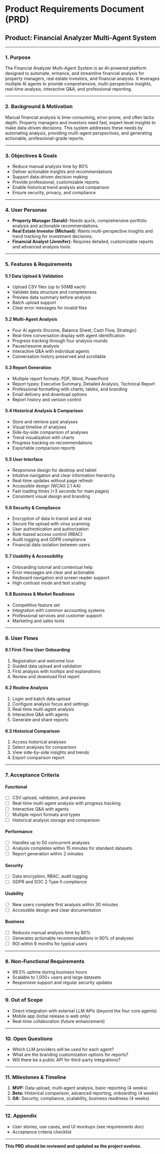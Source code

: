 # Product Requirements Document (PRD)

## Product: Financial Analyzer Multi-Agent System

---

### 1. Purpose

The Financial Analyzer Multi-Agent System is an AI-powered platform designed to automate, enhance, and streamline financial analysis for property managers, real estate investors, and financial analysts. It leverages multiple AI agents to provide comprehensive, multi-perspective insights, real-time analysis, interactive Q&A, and professional reporting.

---

### 2. Background & Motivation

Manual financial analysis is time-consuming, error-prone, and often lacks depth. Property managers and investors need fast, expert-level insights to make data-driven decisions. This system addresses these needs by automating analysis, providing multi-agent perspectives, and generating actionable, professional-grade reports.

---

### 3. Objectives & Goals

- Reduce manual analysis time by 80%
- Deliver actionable insights and recommendations
- Support data-driven decision making
- Provide professional, customizable reports
- Enable historical trend analysis and comparison
- Ensure security, privacy, and compliance

---

### 4. User Personas

- **Property Manager (Sarah):** Needs quick, comprehensive portfolio analysis and actionable recommendations.
- **Real Estate Investor (Michael):** Wants multi-perspective insights and trend tracking for investment decisions.
- **Financial Analyst (Jennifer):** Requires detailed, customizable reports and advanced analysis tools.

---

### 5. Features & Requirements

#### 5.1 Data Upload & Validation
- Upload CSV files (up to 50MB each)
- Validate data structure and completeness
- Preview data summary before analysis
- Batch upload support
- Clear error messages for invalid files

#### 5.2 Multi-Agent Analysis
- Four AI agents (Income, Balance Sheet, Cash Flow, Strategic)
- Real-time conversation display with agent identification
- Progress tracking through four analysis rounds
- Pause/resume analysis
- Interactive Q&A with individual agents
- Conversation history preserved and scrollable

#### 5.3 Report Generation
- Multiple report formats: PDF, Word, PowerPoint
- Report types: Executive Summary, Detailed Analysis, Technical Report
- Professional formatting with charts, tables, and branding
- Email delivery and download options
- Report history and version control

#### 5.4 Historical Analysis & Comparison
- Store and retrieve past analyses
- Visual timeline of analyses
- Side-by-side comparison of analyses
- Trend visualization with charts
- Progress tracking on recommendations
- Exportable comparison reports

#### 5.5 User Interface
- Responsive design for desktop and tablet
- Intuitive navigation and clear information hierarchy
- Real-time updates without page refresh
- Accessible design (WCAG 2.1 AA)
- Fast loading times (<3 seconds for main pages)
- Consistent visual design and branding

#### 5.6 Security & Compliance
- Encryption of data in transit and at rest
- Secure file upload with virus scanning
- User authentication and authorization
- Role-based access control (RBAC)
- Audit logging and GDPR compliance
- Financial data isolation between users

#### 5.7 Usability & Accessibility
- Onboarding tutorial and contextual help
- Error messages are clear and actionable
- Keyboard navigation and screen reader support
- High contrast mode and text scaling

#### 5.8 Business & Market Readiness
- Competitive feature set
- Integration with common accounting systems
- Professional services and customer support
- Marketing and sales tools

---

### 6. User Flows

#### 6.1 First-Time User Onboarding
1. Registration and welcome tour
2. Guided data upload and validation
3. First analysis with tooltips and explanations
4. Review and download first report

#### 6.2 Routine Analysis
1. Login and batch data upload
2. Configure analysis focus and settings
3. Real-time multi-agent analysis
4. Interactive Q&A with agents
5. Generate and share reports

#### 6.3 Historical Comparison
1. Access historical analyses
2. Select analyses for comparison
3. View side-by-side insights and trends
4. Export comparison report

---

### 7. Acceptance Criteria

#### Functional
- [ ] CSV upload, validation, and preview
- [ ] Real-time multi-agent analysis with progress tracking
- [ ] Interactive Q&A with agents
- [ ] Multiple report formats and types
- [ ] Historical analysis storage and comparison

#### Performance
- [ ] Handles up to 50 concurrent analyses
- [ ] Analysis completes within 15 minutes for standard datasets
- [ ] Report generation within 2 minutes

#### Security
- [ ] Data encryption, RBAC, audit logging
- [ ] GDPR and SOC 2 Type II compliance

#### Usability
- [ ] New users complete first analysis within 30 minutes
- [ ] Accessible design and clear documentation

#### Business
- [ ] Reduces manual analysis time by 80%
- [ ] Generates actionable recommendations in 90% of analyses
- [ ] ROI within 6 months for typical users

---

### 8. Non-Functional Requirements

- 99.5% uptime during business hours
- Scalable to 1,000+ users and large datasets
- Responsive support and regular security updates

---

### 9. Out of Scope

- Direct integration with external LLM APIs (beyond the four core agents)
- Mobile app (initial release is web only)
- Real-time collaboration (future enhancement)

---

### 10. Open Questions

- Which LLM providers will be used for each agent?
- What are the branding customization options for reports?
- Will there be a public API for third-party integrations?

---

### 11. Milestones & Timeline

1. **MVP:** Data upload, multi-agent analysis, basic reporting (4 weeks)
2. **Beta:** Historical comparison, advanced reporting, onboarding (4 weeks)
3. **GA:** Security, compliance, scalability, business readiness (4 weeks)

---

### 12. Appendix

- User stories, use cases, and UI mockups (see requirements doc)
- Acceptance criteria checklist

---

**This PRD should be reviewed and updated as the project evolves.** 